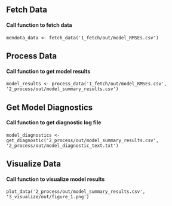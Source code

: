 ## Fetch Data 
#### Call function to fetch data
`mendota_data <- fetch_data('1_fetch/out/model_RMSEs.csv')`


## Process Data 
#### Call function to get model results
`model_results <- process_data('1_fetch/out/model_RMSEs.csv', '2_process/out/model_summary_results.csv')`


## Get Model Diagnostics
#### Call function to get diagnostic log file
`model_diagnostics <- get_diagnostic('2_process/out/model_summary_results.csv', '2_process/out/model_diagnostic_text.txt')`


## Visualize Data
#### Call function to visualize model results
`plot_data('2_process/out/model_summary_results.csv', '3_visualize/out/figure_1.png')`


